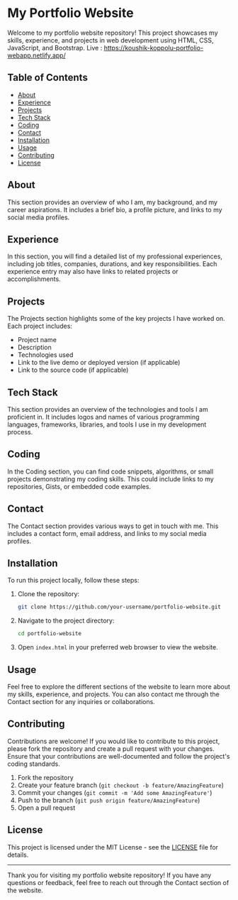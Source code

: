 # My Portfolio Website

Welcome to my portfolio website repository! This project showcases my skills, experience, and projects in web development using HTML, CSS, JavaScript, and Bootstrap.
Live : https://koushik-koppolu-portfolio-webapp.netlify.app/

## Table of Contents

- [About](#about)
- [Experience](#experience)
- [Projects](#projects)
- [Tech Stack](#tech-stack)
- [Coding](#coding)
- [Contact](#contact)
- [Installation](#installation)
- [Usage](#usage)
- [Contributing](#contributing)
- [License](#license)

## About

This section provides an overview of who I am, my background, and my career aspirations. It includes a brief bio, a profile picture, and links to my social media profiles.

## Experience

In this section, you will find a detailed list of my professional experiences, including job titles, companies, durations, and key responsibilities. Each experience entry may also have links to related projects or accomplishments.

## Projects

The Projects section highlights some of the key projects I have worked on. Each project includes:

- Project name
- Description
- Technologies used
- Link to the live demo or deployed version (if applicable)
- Link to the source code (if applicable)

## Tech Stack

This section provides an overview of the technologies and tools I am proficient in. It includes logos and names of various programming languages, frameworks, libraries, and tools I use in my development process.

## Coding

In the Coding section, you can find code snippets, algorithms, or small projects demonstrating my coding skills. This could include links to my repositories, Gists, or embedded code examples.

## Contact

The Contact section provides various ways to get in touch with me. This includes a contact form, email address, and links to my social media profiles.

## Installation

To run this project locally, follow these steps:

1. Clone the repository:
    ```bash
    git clone https://github.com/your-username/portfolio-website.git
    ```

2. Navigate to the project directory:
    ```bash
    cd portfolio-website
    ```

3. Open `index.html` in your preferred web browser to view the website.

## Usage

Feel free to explore the different sections of the website to learn more about my skills, experience, and projects. You can also contact me through the Contact section for any inquiries or collaborations.

## Contributing

Contributions are welcome! If you would like to contribute to this project, please fork the repository and create a pull request with your changes. Ensure that your contributions are well-documented and follow the project's coding standards.

1. Fork the repository
2. Create your feature branch (`git checkout -b feature/AmazingFeature`)
3. Commit your changes (`git commit -m 'Add some AmazingFeature'`)
4. Push to the branch (`git push origin feature/AmazingFeature`)
5. Open a pull request

## License

This project is licensed under the MIT License - see the [LICENSE](LICENSE) file for details.

---

Thank you for visiting my portfolio website repository! If you have any questions or feedback, feel free to reach out through the Contact section of the website.
